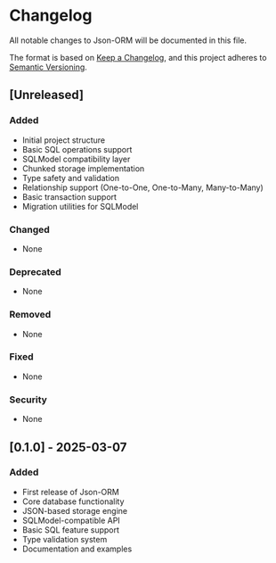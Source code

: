 # Changelog

All notable changes to Json-ORM will be documented in this file.

The format is based on [Keep a Changelog](https://keepachangelog.com/en/1.0.0/),
and this project adheres to [Semantic Versioning](https://semver.org/spec/v2.0.0.html).

## [Unreleased]

### Added
- Initial project structure
- Basic SQL operations support
- SQLModel compatibility layer
- Chunked storage implementation
- Type safety and validation
- Relationship support (One-to-One, One-to-Many, Many-to-Many)
- Basic transaction support
- Migration utilities for SQLModel

### Changed
- None

### Deprecated
- None

### Removed
- None

### Fixed
- None

### Security
- None

## [0.1.0] - 2025-03-07

### Added
- First release of Json-ORM
- Core database functionality
- JSON-based storage engine
- SQLModel-compatible API
- Basic SQL feature support
- Type validation system
- Documentation and examples
